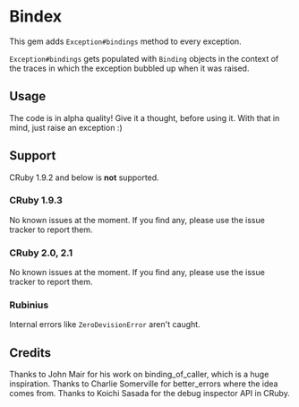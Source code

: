 # Bindex

This gem adds `Exception#bindings` method to every exception.

`Exception#bindings` gets populated with `Binding` objects in the context of
the traces in which the exception bubbled up when it was raised.

## Usage

The code is in alpha quality! Give it a thought, before using it. With that in
mind, just raise an exception :)

## Support

CRuby 1.9.2 and below is **not** supported.

### CRuby 1.9.3

No known issues at the moment. If you find any, please use the issue tracker to
report them.

### CRuby 2.0, 2.1

No known issues at the moment. If you find any, please use the issue tracker to
report them.

### Rubinius

Internal errors like `ZeroDevisionError` aren't caught.

## Credits

Thanks to John Mair for his work on binding_of_caller, which is a huge
inspiration. Thanks to Charlie Somerville for better_errors where the idea
comes from. Thanks to Koichi Sasada for the debug inspector API in CRuby.
